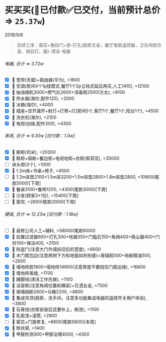 # 买买买(👻已付款✅已交付，当前预计总价 => `25.37w`)
2018/9/6
> 后续工序：窗花+推拉门+锁-打孔(厨房五金，餐厅电扇遥控器，卫生间纸巾盒，镜前灯，画)-清洁-电器

###### 电器, 合计 => 3.72w
- [x] 👻 宽带(天威)+路由器(华为), =1800
- [x] 👻 空调(房间4个1p挂壁式,餐厅1个2p立柱式延后再买,人工1410), =12100
- [x] 👻 抽油烟机3000+燃气灶2600+消毒柜2500(方太), =8100
- [x] 👻 热水器(海尔,配件125), =2000
- [x] 👻 冰箱(海尔), =4000
- [x] 👻 插座+空开漏开+射灯+灯带+灯(房间5个,客厅1个,餐厅1个,阳台1个), =4500
- [x] 👻 洗衣机(海尔), =2100
- [x] 👻 电视(创维,配件300), =4300
###### 家具, 合计 => 9.30w [应付款：1.0w]
- [x] 👻 橱柜(司米), =20300
- [x] 👻 鞋柜+隔断+餐边柜+电视地柜+衣柜(索菲亚), =35000
- [ ] 床头柜(2个), =1000
- [x] 👻 1.2m床+书桌+椅子, =4500
- [ ] 👻 1.2m床垫2100+1.5m床3200+1.5m床垫2800+1.8m床垫2800, =10900(尾款5000)[下周]
- [x] 👻 餐桌3100+餐椅1200, =4300(尾款3000)[下周]
- [ ] 👻 沙发(顾家3+1位), =15400[下周]
- [ ] 👻 窗帘, =2600(尾款2000)[下周]
###### 硬装, 合计 => 12.23w [应付款：1.18w]
- [ ] 👻 装修公司人工+辅料, =58000(尾款6000)
- [x] 👻 前置过滤器600+打孔300+地漏350+门槛石150+角阀400+吸尘器400+门铃100+保洁400, =3100
- [x] 👻 防盗门(注意大门外墙拆旧后的宽度), =6600
- [x] 👻 木门框包边(注意两侧下方和地面如何衔接)+玻璃胶500+地板精油500, =2600
- [x] 👻 墙地砖胶1900+墙地砖14900(注意厚度不要挡住门窗边缘), =16800
- [x] 👻 墙地砖美缝, =1700
- [x] 👻 踢脚线(清洁工作先做), =1100
- [x] 👻 浴室柜(注意角阀位置和横梁)+花洒五金, =7500
- [x] 👻 玻璃隔断2600+马桶2200, =4800
- [x] 👻 集成吊顶(厨房，洗手间，注意多功能集成电器的遥控开关用户体验), =3800
- [x] 👻 石膏线(衣柜安装后还要补上，刷漆), =1100
- [x] 👻 乳胶漆+滚筒, =2900
- [ ] 👻 窗花+门窗修复, =6800(尾款5800)[本周]
- [x] 👻 晾衣架, =1400
- [x] 👻 甲醛检测300+甲醛治理4000, =4300
